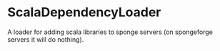 # ScalaDependencyLoader
A loader for adding scala libraries to sponge servers (on spongeforge servers it will do nothing).
